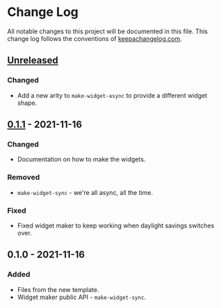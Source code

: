 # Change Log
All notable changes to this project will be documented in this file. This change log follows the conventions of [keepachangelog.com](http://keepachangelog.com/).

## [Unreleased]
### Changed
- Add a new arity to `make-widget-async` to provide a different widget shape.

## [0.1.1] - 2021-11-16
### Changed
- Documentation on how to make the widgets.

### Removed
- `make-widget-sync` - we're all async, all the time.

### Fixed
- Fixed widget maker to keep working when daylight savings switches over.

## 0.1.0 - 2021-11-16
### Added
- Files from the new template.
- Widget maker public API - `make-widget-sync`.

[Unreleased]: https://github.com/blasterai/clj-fstring/compare/0.1.1...HEAD
[0.1.1]: https://github.com/blasterai/clj-fstring/compare/0.1.0...0.1.1
